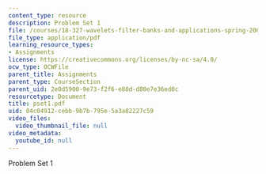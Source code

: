 ```yaml
---
content_type: resource
description: Problem Set 1
file: /courses/18-327-wavelets-filter-banks-and-applications-spring-2003/04c04912cebb9b7b795e5a3a82227c59_pset1.pdf
file_type: application/pdf
learning_resource_types:
- Assignments
license: https://creativecommons.org/licenses/by-nc-sa/4.0/
ocw_type: OCWFile
parent_title: Assignments
parent_type: CourseSection
parent_uid: 2e0d5900-9e73-f2f6-e80d-d80e7e36ed0c
resourcetype: Document
title: pset1.pdf
uid: 04c04912-cebb-9b7b-795e-5a3a82227c59
video_files:
  video_thumbnail_file: null
video_metadata:
  youtube_id: null
---
```

Problem Set 1